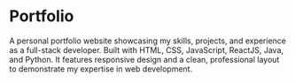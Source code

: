# Portfolio
A personal portfolio website showcasing my skills, projects, and experience as a full-stack developer. Built with HTML, CSS, JavaScript, ReactJS, Java, and Python. It features responsive design and a clean, professional layout to demonstrate my expertise in web development.

